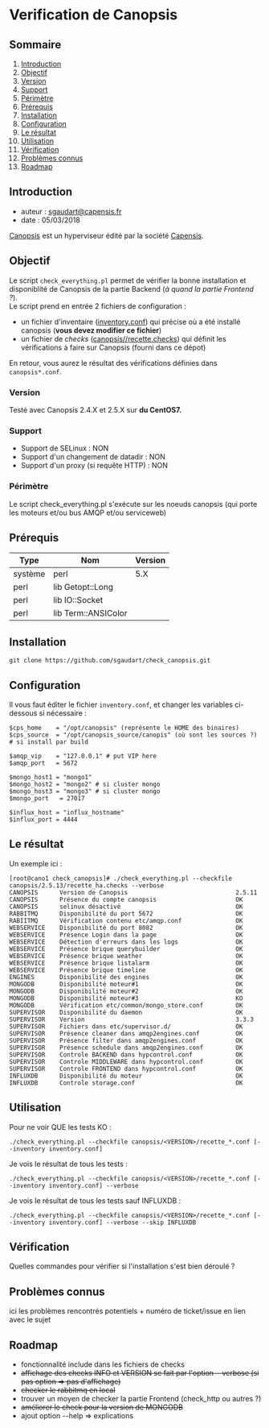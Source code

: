 # Verification de Canopsis

## Sommaire

1.  [Introduction](#introduction)
2.  [Objectif](#objectif)
   1. [Version](#version)
   2. [Support](#support)
   3. [Périmètre](#périmètre)
4.  [Prérequis](#prérequis)
4.  [Installation](#installation)
5.  [Configuration](#configuration)
6.  [Le résultat](#le-résultat)
7.  [Utilisation](#utilisation)
8.  [Vérification](#vérification)
9.  [Problèmes connus](#problèmes-connus)
10. [Roadmap](#roadmap)

## Introduction

- auteur : sgaudart@capensis.fr
- date : 05/03/2018

[Canopsis](http://www.canopsis.com/) est un hyperviseur édité par la société [Capensis](https://www.capensis.fr/).

## Objectif

Le script `check_everything.pl` permet de vérifier la bonne installation et disponiblité de Canopsis de la partie Backend (*à quand la partie Frontend ?*).  
Le script prend en entrée 2 fichiers de configuration :
- un fichier d'inventaire ([inventory.conf](inventory.conf)) qui précise où a été installé canopsis (**vous devez modifier ce fichier**)
- un fichier de *checks* ([canopsis/<VERSION>/recette.checks](canopsis/2.5.11/ha/recette.checks)) qui définit les vérifications à faire sur Canopsis (fourni dans ce dépot)

En retour, vous aurez le résultat des vérifications définies dans `canopsis*.conf`.


### Version

Testé avec Canopsis 2.4.X et 2.5.X sur **du CentOS7.**


### Support

- Support de SELinux : NON
- Support d'un changement de datadir : NON
- Support d'un proxy (si requête HTTP) : NON


### Périmètre

Le script check_everything.pl s'exécute sur les noeuds canopsis (qui porte les moteurs et/ou bus AMQP et/ou serviceweb)


## Prérequis

| Type    | Nom                 | Version |
|---------|---------------------|---------|
| système | perl                | 5.X     |
| perl    | lib Getopt::Long    |         |
| perl    | lib IO::Socket      |         |
| perl    | lib Term::ANSIColor |         |


## Installation

```
git clone https://github.com/sgaudart/check_canopsis.git
```


## Configuration

Il vous faut éditer le fichier `inventory.conf`, et changer les variables ci-dessous si nécessaire :
```
$cps_home    = "/opt/canopsis" (représente le HOME des binaires)
$cps_source  = "/opt/canopsis_source/canopis" (où sont les sources ?) # si install par build

$amqp_vip    = "127.0.0.1" # put VIP here
$amqp_port   = 5672

$mongo_host1 = "mongo1"
$mongo_host2 = "mongo2" # si cluster mongo
$mongo_host3 = "mongo3" # si cluster mongo
$mongo_port   = 27017

$influx_host = "influx_hostname"
$influx_port = 4444
```

## Le résultat

Un exemple ici :

```
[root@cano1 check_canopsis]# ./check_everything.pl --checkfile canopsis/2.5.13/recette_ha.checks --verbose
CANOPSIS      Version de Canopsis                              2.5.11
CANOPSIS      Présence du compte canopsis                      OK
CANOPSIS      selinux désactivé                                OK
RABBITMQ      Disponibilité du port 5672                       OK
RABIITMQ      Vérification contenu etc/amqp.conf               OK
WEBSERVICE    Disponibilité du port 8082                       OK
WEBSERVICE    Présence Login dans la page                      OK
WEBSERVICE    Détection d'erreurs dans les logs                OK
WEBSERVICE    Présence brique querybuilder                     OK
WEBSERVICE    Présence brique weather                          OK
WEBSERVICE    Présence brique listalarm                        OK
WEBSERVICE    Présence brique timeline                         OK
ENGINES       Disponibilité des engines                        OK
MONGODB       Disponibilité moteur#1                           OK
MONGODB       Disponibilité moteur#2                           OK
MONGODB       Disponibilité moteur#3                           KO
MONGODB       Vérification etc/common/mongo_store.conf         OK
SUPERVISOR    Disponibilité du daemon                          OK
SUPERVISOR    Version                                          3.3.3
SUPERVISOR    Fichiers dans etc/supervisor.d/                  OK
SUPERVISOR    Présence cleaner dans amqp2engines.conf          OK
SUPERVISOR    Présence filter dans amqp2engines.conf           OK
SUPERVISOR    Présence schedule dans amqp2engines.conf         OK
SUPERVISOR    Controle BACKEND dans hypcontrol.conf            OK
SUPERVISOR    Controle MIDDLEWARE dans hypcontrol.conf         OK
SUPERVISOR    Controle FRONTEND dans hypcontrol.conf           OK
INFLUXDB      Disponibilité du moteur                          OK
INFLUXDB      Controle storage.conf                            OK
```

## Utilisation

Pour ne voir QUE les tests KO :
```
./check_everything.pl --checkfile canopsis/<VERSION>/recette_*.conf [--inventory inventory.conf]
```

Je vois le résultat de tous les tests :
```
./check_everything.pl --checkfile canopsis/<VERSION>/recette_*.conf [--inventory inventory.conf] --verbose
```

Je vois le résultat de tous les tests sauf INFLUXDB :
```
./check_everything.pl --checkfile canopsis/<VERSION>/recette_*.conf [--inventory inventory.conf] --verbose --skip INFLUXDB
```


## Vérification
Quelles commandes pour vérifier si l'installation s'est bien déroulé ?


## Problèmes connus
ici les problèmes rencontrés potentiels + numéro de ticket/issue en lien avec le sujet


## Roadmap

- fonctionnalité include dans les fichiers de checks
- ~~affichage des checks INFO et VERSION se fait par l'option --verbose (si pas option => pas d'affichage)~~
- ~~checker le rabbitmq en local~~
- trouver un moyen de checker la partie Frontend (check_http ou autres ?)
- ~~améliorer le check pour la version de MONGODB~~
- ajout option --help => explications
